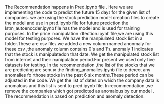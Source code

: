 The Recommendation happens in Pred.ipynb file . Here we are implementing the code to predict the future 15 days for the given list of companies.
we are using the stock prediction model creation files to create the model and use in pred.ipynb file for future prediction
the lstm_autoenocder.ipynb file has the model and is used for training purposes.
In the price_manipulation_dtection.ipynb file,we are using this model for testing purposes.
We have the manpiulated stock list in a folder.These are csv files.we added a new column named anonmaly for these csv ,the anomaly column contains 0's and 1's. anomaly 1 indicates that the stock is manipulatedon that date.
We get the manipulated stock list from internet and their manipulation period.For present we used only five datasets for testing.
In the recommendation ,the list of the stocks that we are predicting are sent to the finding_anomalies.ipynb file to detect any anomalies fo rthose stocks in the past 6 six months.These period can be adjusted in the code.
We get the list of dates on which the company data is anomalous and this list is sent to pred.ipynb file.
In recommendation ,we remove the companies which got predicted as anomalous by our model . The recommendation is based on prediction and anomaly detection.
